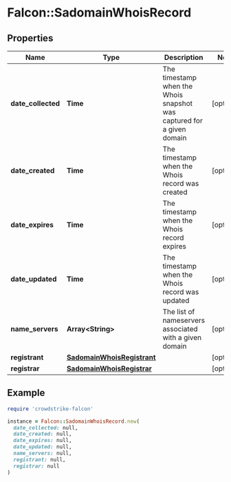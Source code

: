 # Falcon::SadomainWhoisRecord

## Properties

| Name | Type | Description | Notes |
| ---- | ---- | ----------- | ----- |
| **date_collected** | **Time** | The timestamp when the Whois snapshot was captured for a given domain | [optional] |
| **date_created** | **Time** | The timestamp when the Whois record was created | [optional] |
| **date_expires** | **Time** | The timestamp when the Whois record expires | [optional] |
| **date_updated** | **Time** | The timestamp when the Whois record was updated | [optional] |
| **name_servers** | **Array&lt;String&gt;** | The list of nameservers associated with a given domain | [optional] |
| **registrant** | [**SadomainWhoisRegistrant**](SadomainWhoisRegistrant.md) |  | [optional] |
| **registrar** | [**SadomainWhoisRegistrar**](SadomainWhoisRegistrar.md) |  | [optional] |

## Example

```ruby
require 'crowdstrike-falcon'

instance = Falcon::SadomainWhoisRecord.new(
  date_collected: null,
  date_created: null,
  date_expires: null,
  date_updated: null,
  name_servers: null,
  registrant: null,
  registrar: null
)
```

